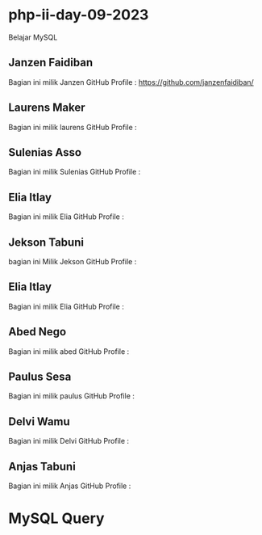 # php-ii-day-09-2023
Belajar MySQL

## Janzen Faidiban
Bagian ini milik Janzen
GitHub Profile : https://github.com/janzenfaidiban/

## Laurens Maker
Bagian ini milik laurens
GitHub Profile : 

## Sulenias Asso
Bagian ini milik Sulenias
GitHub Profile : 

## Elia Itlay
Bagian ini milik Elia
GitHub Profile : 

## Jekson Tabuni
bagian ini Milik Jekson
GitHub Profile : 

## Elia Itlay
Bagian ini milik Elia
GitHub Profile : 

## Abed Nego
Bagian ini milik abed
GitHub Profile : 

## Paulus Sesa
Bagian ini milik paulus
GitHub Profile : 

## Delvi Wamu
Bagian ini milik Delvi
GitHub Profile : 

## Anjas Tabuni
Bagian ini milik Anjas
GitHub Profile : 


# MySQL Query 

